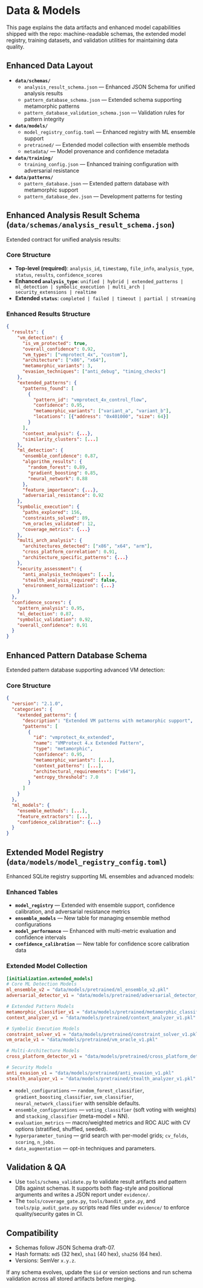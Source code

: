 # Data & Models

This page explains the data artifacts and enhanced model capabilities shipped with the repo: machine-readable schemas, the extended model registry, training datasets, and validation utilities for maintaining data quality.

## Enhanced Data Layout

- **`data/schemas/`**
	- `analysis_result_schema.json` — Enhanced JSON Schema for unified analysis results
	- `pattern_database_schema.json` — Extended schema supporting metamorphic patterns
	- `pattern_database_validation_schema.json` — Validation rules for pattern integrity
- **`data/models/`**
	- `model_registry_config.toml` — Enhanced registry with ML ensemble support
	- `pretrained/` — Extended model collection with ensemble methods
	- `metadata/` — Model provenance and confidence metadata
- **`data/training/`**
	- `training_config.json` — Enhanced training configuration with adversarial resistance
- **`data/patterns/`**
	- `pattern_database.json` — Extended pattern database with metamorphic support
	- `pattern_database_dev.json` — Development patterns for testing

## Enhanced Analysis Result Schema (`data/schemas/analysis_result_schema.json`)

Extended contract for unified analysis results:

### Core Structure
- **Top-level (required)**: `analysis_id`, `timestamp`, `file_info`, `analysis_type`, `status`, `results`, `confidence_scores`
- **Enhanced `analysis_type`**: `unified | hybrid | extended_patterns | ml_detection | symbolic_execution | multi_arch | security_extensions | realtime`
- **Extended `status`**: `completed | failed | timeout | partial | streaming`

### Enhanced Results Structure
```json
{
  "results": {
    "vm_detection": {
      "is_vm_protected": true,
      "overall_confidence": 0.92,
      "vm_types": ["vmprotect_4x", "custom"],
      "architecture": ["x86", "x64"],
      "metamorphic_variants": 3,
      "evasion_techniques": ["anti_debug", "timing_checks"]
    },
    "extended_patterns": {
      "patterns_found": [
        {
          "pattern_id": "vmprotect_4x_control_flow",
          "confidence": 0.95,
          "metamorphic_variants": ["variant_a", "variant_b"],
          "locations": [{"address": "0x401000", "size": 64}]
        }
      ],
      "context_analysis": {...},
      "similarity_clusters": [...]
    },
    "ml_detection": {
      "ensemble_confidence": 0.87,
      "algorithm_results": {
        "random_forest": 0.89,
        "gradient_boosting": 0.85,
        "neural_network": 0.88
      },
      "feature_importance": {...},
      "adversarial_resistance": 0.92
    },
    "symbolic_execution": {
      "paths_explored": 156,
      "constraints_solved": 89,
      "vm_oracles_validated": 12,
      "coverage_metrics": {...}
    },
    "multi_arch_analysis": {
      "architectures_detected": ["x86", "x64", "arm"],
      "cross_platform_correlation": 0.91,
      "architecture_specific_patterns": {...}
    },
    "security_assessment": {
      "anti_analysis_techniques": [...],
      "stealth_analysis_required": false,
      "environment_normalization": {...}
    }
  },
  "confidence_scores": {
    "pattern_analysis": 0.95,
    "ml_detection": 0.87,
    "symbolic_validation": 0.92,
    "overall_confidence": 0.91
  }
}
```

## Enhanced Pattern Database Schema

Extended pattern database supporting advanced VM detection:

### Core Structure
```json
{
  "version": "2.1.0",
  "categories": {
    "extended_patterns": {
      "description": "Extended VM patterns with metamorphic support",
      "patterns": [
        {
          "id": "vmprotect_4x_extended",
          "name": "VMProtect 4.x Extended Pattern",
          "type": "metamorphic",
          "confidence": 0.95,
          "metamorphic_variants": [...],
          "context_patterns": [...],
          "architectural_requirements": ["x64"],
          "entropy_threshold": 7.0
        }
      ]
    }
  },
  "ml_models": {
    "ensemble_methods": [...],
    "feature_extractors": [...],
    "confidence_calibration": {...}
  }
}
```

## Extended Model Registry (`data/models/model_registry_config.toml`)

Enhanced SQLite registry supporting ML ensembles and advanced models:

### Enhanced Tables
- **`model_registry`** — Extended with ensemble support, confidence calibration, and adversarial resistance metrics
- **`ensemble_models`** — New table for managing ensemble method configurations  
- **`model_performance`** — Enhanced with multi-metric evaluation and confidence intervals
- **`confidence_calibration`** — New table for confidence score calibration data

### Extended Model Collection
```toml
[initialization.extended_models]
# Core ML Detection Models
ml_ensemble_v2 = "data/models/pretrained/ml_ensemble_v2.pkl"
adversarial_detector_v1 = "data/models/pretrained/adversarial_detector_v1.pkl"

# Extended Pattern Models  
metamorphic_classifier_v1 = "data/models/pretrained/metamorphic_classifier_v1.pkl"
context_analyzer_v1 = "data/models/pretrained/context_analyzer_v1.pkl"

# Symbolic Execution Models
constraint_solver_v1 = "data/models/pretrained/constraint_solver_v1.pkl"
vm_oracle_v1 = "data/models/pretrained/vm_oracle_v1.pkl"

# Multi-Architecture Models
cross_platform_detector_v1 = "data/models/pretrained/cross_platform_detector_v1.pkl"

# Security Models
anti_evasion_v1 = "data/models/pretrained/anti_evasion_v1.pkl"
stealth_analyzer_v1 = "data/models/pretrained/stealth_analyzer_v1.pkl"
```
- `model_configurations` — `random_forest_classifier`, `gradient_boosting_classifier`, `svm_classifier`, `neural_network_classifier` with sensible defaults.
- `ensemble_configurations` — `voting_classifier` (soft voting with weights) and `stacking_classifier` (meta-model = NN).
- `evaluation_metrics` — macro/weighted metrics and ROC AUC with CV options (stratified, shuffled, seeded).
- `hyperparameter_tuning` — grid search with per-model grids; `cv_folds`, `scoring`, `n_jobs`.
- `data_augmentation` — opt-in techniques and parameters.

## Validation & QA

- Use `tools/schema_validate.py` to validate result artifacts and pattern DBs against schemas. It supports both flag-style and positional arguments and writes a JSON report under `evidence/`.
- The `tools/coverage_gate.py`, `tools/bandit_gate.py`, and `tools/pip_audit_gate.py` scripts read files under `evidence/` to enforce quality/security gates in CI.

## Compatibility

- Schemas follow JSON Schema draft-07.
- Hash formats: `md5` (32 hex), `sha1` (40 hex), `sha256` (64 hex).
- Versions: SemVer `x.y.z`.

If any schema evolves, update the `$id` or version sections and run schema validation across all stored artifacts before merging.
